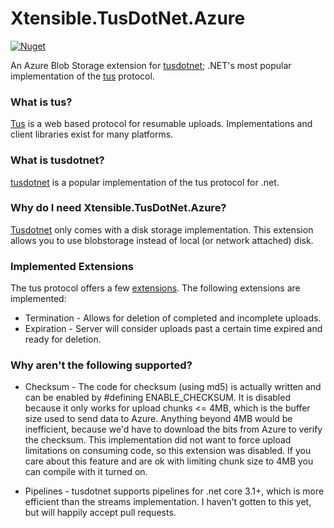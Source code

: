 # Xtensible.TusDotNet.Azure
[![Nuget](https://img.shields.io/nuget/v/Xtensible.TusDotNet.Azure)](https://www.nuget.org/packages/Xtensible.TusDotNet.Azure)

An Azure Blob Storage extension for [tusdotnet](https://github.com/tusdotnet/tusdotnet); .NET's most popular implementation of the [tus](https://tus.io/) protocol.

### What is tus?
[Tus](https://tus.io/) is a web based protocol for resumable uploads.  Implementations and client libraries exist for many platforms.

### What is tusdotnet?
[tusdotnet](https://github.com/tusdotnet/tusdotnet) is a popular implementation of the tus protocol for .net.

### Why do I need Xtensible.TusDotNet.Azure?
[Tusdotnet](https://github.com/tusdotnet/tusdotnet) only comes with a disk storage implementation.  This extension allows you to use blobstorage instead of local (or network attached) disk.

### Implemented Extensions
The tus protocol offers a few [extensions](https://tus.io/protocols/resumable-upload.html#protocol-extensions).  The following extensions are implemented:
* Termination - Allows for deletion of completed and incomplete uploads.
* Expiration - Server will consider uploads past a certain time expired and ready for deletion.

### Why aren't the following supported?
* Checksum - The code for checksum (using md5) is actually written and can be enabled by #defining ENABLE_CHECKSUM.  It is disabled because it only works for upload chunks <= 4MB, which is the buffer size
used to send data to Azure.  Anything beyond 4MB would be inefficient, because we'd have to download the bits from Azure to verify the checksum.  This implementation did not want to force upload limitations on consuming code,
so this extension was disabled.  If you care about this feature and are ok with limiting chunk size to 4MB you can compile with it turned on.

* Pipelines - tusdotnet supports pipelines for .net core 3.1+, which is more efficient than the streams implementation.  I haven't gotten to this yet, but will happily accept pull requests. 
